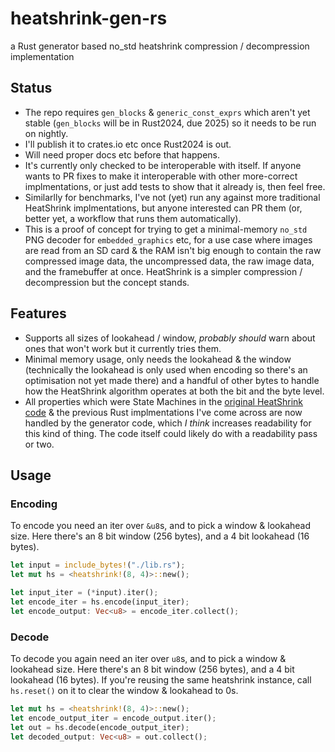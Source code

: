 # heatshrink-gen-rs
a Rust generator based no_std heatshrink compression / decompression implementation

## Status
- The repo requires `gen_blocks` & `generic_const_exprs` which aren't yet stable (`gen_blocks` will be in Rust2024, due 2025) so it needs to be run on nightly.
- I'll publish it to crates.io etc once Rust2024 is out.
- Will need proper docs etc before that happens.
- It's currently only checked to be interoperable with itself. If anyone wants to PR fixes to make it interoperable with other more-correct implmentations, or just add tests to show that it already is, then feel free.
- Similarlly for benchmarks, I've not (yet) run any against more traditional HeatShrink implmentations, but anyone interested can PR them (or, better yet, a workflow that runs them automatically).
- This is a proof of concept for trying to get a minimal-memory `no_std` PNG decoder for `embedded_graphics` etc, for a use case where images are read from an SD card & the RAM isn't big enough to contain the raw compressed image data, the uncompressed data, the raw image data, and the framebuffer at once. HeatShrink is a simpler compression / decompression but the concept stands.

## Features
- Supports all sizes of lookahead / window, _probably should_ warn about ones that won't work but it currently tries them.
- Minimal memory usage, only needs the lookahead & the window (technically the lookahead is only used when encoding so there's an optimisation not yet made there) and a handful of other bytes to handle how the HeatShrink algorithm operates at both the bit and the byte level.
- All properties which were State Machines in the [original HeatShrink code](https://github.com/atomicobject/heatshrink) & the previous Rust implmentations I've come across are now handled by the generator code, which _I think_ increases readability for this kind of thing. The code itself could likely do with a readability pass or two.

## Usage

### Encoding

To encode you need an iter over `&u8`s, and to pick a window & lookahead size.
Here there's an 8 bit window (256 bytes), and a 4 bit lookahead (16 bytes).

```rust
let input = include_bytes!("./lib.rs");
let mut hs = <heatshrink!(8, 4)>::new();

let input_iter = (*input).iter();
let encode_iter = hs.encode(input_iter);
let encode_output: Vec<u8> = encode_iter.collect();
```


### Decode

To decode you again need an iter over `u8`s, and to pick a window & lookahead size.
Here there's an 8 bit window (256 bytes), and a 4 bit lookahead (16 bytes).
If you're reusing the same heatshrink instance, call `hs.reset()` on it to clear the window & lookahead to 0s.

```rust
let mut hs = <heatshrink!(8, 4)>::new();
let encode_output_iter = encode_output.iter();
let out = hs.decode(encode_output_iter);
let decoded_output: Vec<u8> = out.collect();
```
